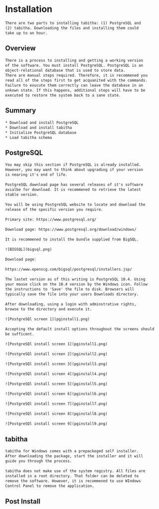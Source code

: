 
# Installation

	There are two parts to installing tabitha: (1) PostgreSQL and
	(2) tabitha. Downloading the files and installing them could
	take up to an hour. 

## Overview

	There is a process to installing and getting a working version
	of the software. You must install PostgreSQL. PostgreSQL is an
	object-relational database that is used to store data.
	There are manual steps required. Therefore, it is recommened you
	read all of the steps first to get acquanited with the commands.
	Failure to exucute them correctly can leave the database in an
	unkown state. If this happens, additional steps will have to be
	executed to restore the system back to a sane state.

## Summary

	* Download and install PostgreSQL
	* Download and install tabitha
	* Initialize PostgreSQL database
	* Load tabitha schema

## PostgreSQL

	You may skip this section if PostgreSQL is already installed.
	However, you may want to think about upgrading if your version
	is nearing it's end of life.

	PostgreSQL download page has several releases of it's software
	avialbe for download. It is recommened to retrieve the latest
	stable version. 

	You will be using PostgreSQL website to locate and download the
	release of the specific version you require.

	Primary site: https://www.postgresql.org/

	Download page: https://www.postgresql.org/download/windows/

	It is recommened to install the bundle supplied from BigSQL.

	![BIGSQL](bigsql.png)

	Download page:

	https://www.openscg.com/bigsql/postgresql/installers.jsp/

	The lastet version as of this writing is PostgreSQL 10.4. Using
	your mouse click on the 10.4 version by the Windows icon. Follow
	the instructions to 'Save' the file to disk. Browsers will
	typically save the file into your users Downloads directory. 

	After downloading, using a login with adminstrative rights,
	browse to the directory and execute it.

	![PostgreSQl screen 1](pginstall1.png)

	Accepting the default install options throughout the screens should
	be sufficent. 

	![PostgreSQl install screen 1](pginstall1.png)

	![PostgreSQl install screen 2](pginstall2.png)

	![PostgreSQl install screen 3](pginstall3.png)

	![PostgreSQl install screen 4](pginstall4.png)

	![PostgreSQl install screen 5](pginstall5.png)

	![PostgreSQl install screen 6](pginstall6.png)

	![PostgreSQl install screen 7](pginstall7.png)

	![PostgreSQl install screen 8](pginstall8.png)

	![PostgreSQl install screen 9](pginstall9.png)

## tabitha

	tabitha for Windows comes with a prepackeged self installer.
	After downloading the package, start the installer and it will
	guide you through the process.

	tabitha does not make use of the system registry. All files are
	installed in a root directory. That folder can be deleted to
	remove the software. However, it is recommened to use WIndows
	Control Panel to remove the application.

## Post Install

